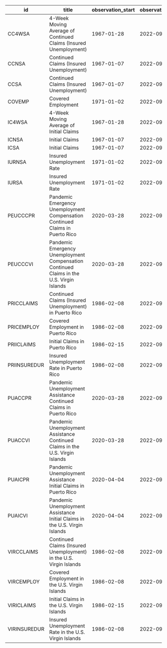 | id           | title                                                                                    | observation_start   | observation_end   |
|--------------|------------------------------------------------------------------------------------------|---------------------|-------------------|
| CC4WSA       | 4-Week Moving Average of Continued Claims (Insured Unemployment)                         | 1967-01-28          | 2022-09-17        |
| CCNSA        | Continued Claims (Insured Unemployment)                                                  | 1967-01-07          | 2022-09-17        |
| CCSA         | Continued Claims (Insured Unemployment)                                                  | 1967-01-07          | 2022-09-17        |
| COVEMP       | Covered Employment                                                                       | 1971-01-02          | 2022-09-10        |
| IC4WSA       | 4-Week Moving Average of Initial Claims                                                  | 1967-01-28          | 2022-09-24        |
| ICNSA        | Initial Claims                                                                           | 1967-01-07          | 2022-09-24        |
| ICSA         | Initial Claims                                                                           | 1967-01-07          | 2022-09-24        |
| IURNSA       | Insured Unemployment Rate                                                                | 1971-01-02          | 2022-09-17        |
| IURSA        | Insured Unemployment Rate                                                                | 1971-01-02          | 2022-09-17        |
| PEUCCCPR     | Pandemic Emergency Unemployment Compensation Continued Claims in Puerto Rico             | 2020-03-28          | 2022-09-03        |
| PEUCCCVI     | Pandemic Emergency Unemployment Compensation Continued Claims in the U.S. Virgin Islands | 2020-03-28          | 2022-09-03        |
| PRICCLAIMS   | Continued Claims (Insured Unemployment) in Puerto Rico                                   | 1986-02-08          | 2022-09-10        |
| PRICEMPLOY   | Covered Employment in Puerto Rico                                                        | 1986-02-08          | 2022-09-10        |
| PRIICLAIMS   | Initial Claims in Puerto Rico                                                            | 1986-02-15          | 2022-09-17        |
| PRIINSUREDUR | Insured Unemployment Rate in Puerto Rico                                                 | 1986-02-08          | 2022-09-10        |
| PUACCPR      | Pandemic Unemployment Assistance Continued Claims in Puerto Rico                         | 2020-03-28          | 2022-09-03        |
| PUACCVI      | Pandemic Unemployment Assistance Continued Claims in the U.S. Virgin Islands             | 2020-03-28          | 2022-09-03        |
| PUAICPR      | Pandemic Unemployment Assistance Initial Claims in Puerto Rico                           | 2020-04-04          | 2022-09-17        |
| PUAICVI      | Pandemic Unemployment Assistance Initial Claims in the U.S. Virgin Islands               | 2020-04-04          | 2022-09-17        |
| VIRCCLAIMS   | Continued Claims (Insured Unemployment) in the U.S. Virgin Islands                       | 1986-02-08          | 2022-09-10        |
| VIRCEMPLOY   | Covered Employment in the U.S. Virgin Islands                                            | 1986-02-08          | 2022-09-10        |
| VIRICLAIMS   | Initial Claims in the U.S. Virgin Islands                                                | 1986-02-15          | 2022-09-17        |
| VIRINSUREDUR | Insured Unemployment Rate in the U.S. Virgin Islands                                     | 1986-02-08          | 2022-09-10        |
